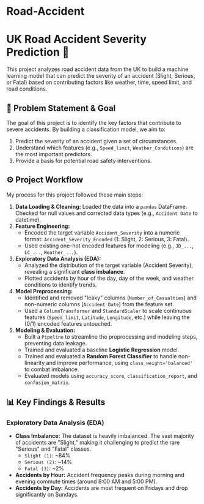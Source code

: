 # Road-Accident
# UK Road Accident Severity Prediction 🚗

This project analyzes road accident data from the UK to build a machine learning model that can predict the severity of an accident (Slight, Serious, or Fatal) based on contributing factors like weather, time, speed limit, and road conditions.

## 🎯 Problem Statement & Goal

The goal of this project is to identify the key factors that contribute to severe accidents. By building a classification model, we aim to:
1.  Predict the severity of an accident given a set of circumstances.
2.  Understand which features (e.g., `Speed_limit`, `Weather_Conditions`) are the most important predictors.
3.  Provide a basis for potential road safety interventions.

## ⚙️ Project Workflow

My process for this project followed these main steps:

1.  **Data Loading & Cleaning:** Loaded the data into a `pandas` DataFrame. Checked for null values and corrected data types (e.g., `Accident Date` to datetime).
2.  **Feature Engineering:**
    * Encoded the target variable `Accident_Severity` into a numeric format: `Accident_Severity_Encoded` (1: Slight, 2: Serious, 3: Fatal).
    * Used existing one-hot encoded features for modeling (e.g., `JD_...`, `LC_...`, `Weather_...`).
3.  **Exploratory Data Analysis (EDA):**
    * Analyzed the distribution of the target variable (Accident Severity), revealing a significant **class imbalance**.
    * Plotted accidents by hour of the day, day of the week, and weather conditions to identify trends.
4.  **Model Preprocessing:**
    * Identified and removed "leaky" columns (`Number_of_Casualties`) and non-numeric columns (`Accident Date`) from the feature set.
    * Used a `ColumnTransformer` and `StandardScaler` to scale continuous features (`Speed_limit`, `Latitude`, `Longitude`, etc.) while leaving the (0/1) encoded features untouched.
5.  **Modeling & Evaluation:**
    * Built a `Pipeline` to streamline the preprocessing and modeling steps, preventing data leakage.
    * Trained and evaluated a baseline **Logistic Regression** model.
    * Trained and evaluated a **Random Forest Classifier** to handle non-linearity and improve performance, using `class_weight='balanced'` to combat imbalance.
    * Evaluated models using `accuracy_score`, `classification_report`, and `confusion_matrix`.

## 📊 Key Findings & Results

### Exploratory Data Analysis (EDA)

* **Class Imbalance:** The dataset is heavily imbalanced. The vast majority of accidents are "Slight," making it challenging to predict the rare "Serious" and "Fatal" classes.
    * `Slight (1)`: ~84%
    * `Serious (2)`: ~14%
    * `Fatal (3)`: ~2%
* **Accidents by Hour:** Accident frequency peaks during morning and evening commute times (around 8:00 AM and 5:00 PM).
* **Accidents by Day:** Accidents are most frequent on Fridays and drop significantly on Sundays.
